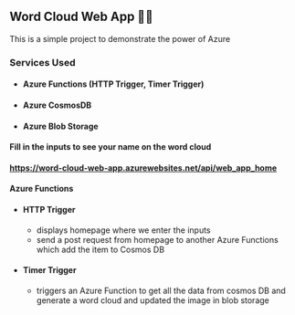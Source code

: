 ## Word Cloud Web App  📑💨
This is a simple project to demonstrate the power of Azure

### Services Used
- #### Azure Functions (HTTP Trigger, Timer Trigger) 
- #### Azure CosmosDB
- #### Azure Blob Storage

#### Fill in the inputs to see your name on the word cloud

#### https://word-cloud-web-app.azurewebsites.net/api/web_app_home

#### Azure Functions 

- #### HTTP Trigger
    - displays homepage where we enter the inputs
    - send a post request from homepage to another Azure Functions which add the item to Cosmos DB

- #### Timer Trigger
    - triggers an Azure Function to get all the data from cosmos DB and generate a word cloud and updated the image in blob storage
